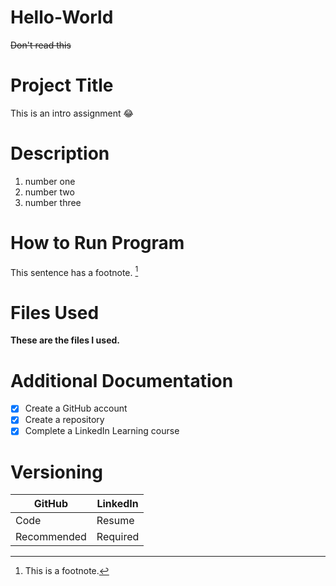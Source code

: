 # Hello-World
 ~~Don't read this~~
# Project Title
This is an intro assignment :joy:
# Description
1. number one
2. number two
3. number three
# How to Run Program
This sentence has a footnote. [^1]
[^1]: This is a footnote.
# Files Used
**These are the files I used.**
# Additional Documentation
- [x] Create a GitHub account
- [x] Create a repository
- [x] Complete a LinkedIn Learning course
# Versioning
| GitHub | LinkedIn |
| ----------- | ----------- |
| Code | Resume |
| Recommended | Required |
